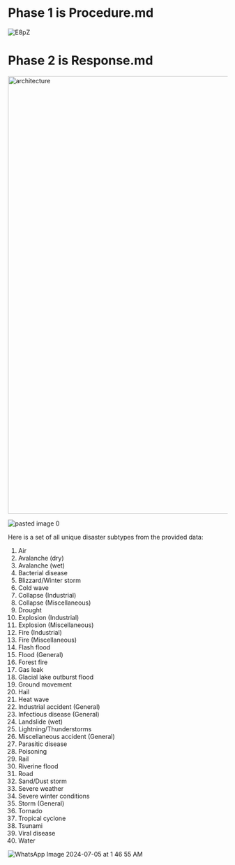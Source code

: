 # Phase 1 is Procedure.md
![E8pZ](https://github.com/ArkS0001/Woodpecker-s-Hackathon/assets/113760964/9136a7b1-2cc6-408f-b822-8f9c72f34145)

# Phase 2 is Response.md
<img width="1000" alt="architecture" src="https://github.com/ArkS0001/Woodpecker-s-Hackathon/assets/113760964/78f9fd0c-1505-4c7c-bf0f-c0065e267231">

![pasted image 0](https://github.com/ArkS0001/Woodpecker-s-Hackathon/assets/113760964/55485259-4543-4f11-a591-b676ebabd2c8)

Here is a set of all unique disaster subtypes from the provided data:

1. Air
2. Avalanche (dry)
3. Avalanche (wet)
4. Bacterial disease
5. Blizzard/Winter storm
6. Cold wave
7. Collapse (Industrial)
8. Collapse (Miscellaneous)
9. Drought
10. Explosion (Industrial)
11. Explosion (Miscellaneous)
12. Fire (Industrial)
13. Fire (Miscellaneous)
14. Flash flood
15. Flood (General)
16. Forest fire
17. Gas leak
18. Glacial lake outburst flood
19. Ground movement
20. Hail
21. Heat wave
22. Industrial accident (General)
23. Infectious disease (General)
24. Landslide (wet)
25. Lightning/Thunderstorms
26. Miscellaneous accident (General)
27. Parasitic disease
28. Poisoning
29. Rail
30. Riverine flood
31. Road
32. Sand/Dust storm
33. Severe weather
34. Severe winter conditions
35. Storm (General)
36. Tornado
37. Tropical cyclone
38. Tsunami
39. Viral disease
40. Water

![WhatsApp Image 2024-07-05 at 1 46 55 AM](https://github.com/ArkS0001/Woodpecker-s-Hackathon/assets/113760964/0e8c2b47-76b6-492f-bf2d-c25b49cfc13f)

